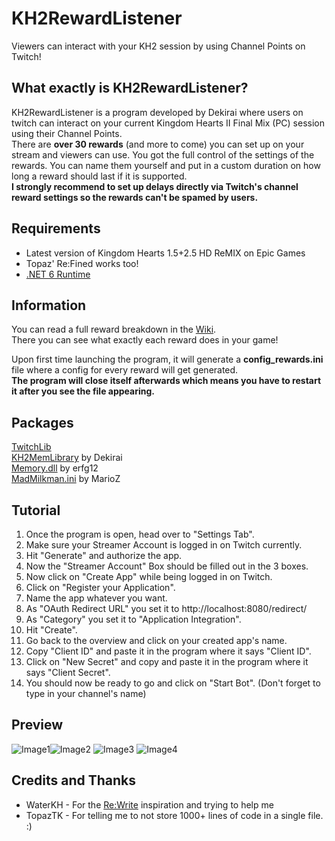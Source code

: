 # KH2RewardListener

Viewers can interact with your KH2 session by using Channel Points on Twitch!

## What exactly is KH2RewardListener?
KH2RewardListener is a program developed by Dekirai where users on twitch can interact on your current Kingdom Hearts II Final Mix (PC) session using their Channel Points.  
There are **over 30 rewards** (and more to come) you can set up on your stream and viewers can use. 
You got the full control of the settings of the rewards. You can name them yourself and put in a custom duration on how long a reward should last if it is supported.  
**I strongly recommend to set up delays directly via Twitch's channel reward settings so the rewards can't be spamed by users.**

## Requirements

 - Latest version of Kingdom Hearts 1.5+2.5 HD ReMIX on Epic Games
 - Topaz' Re:Fined works too!
 - [.NET 6 Runtime](https://dotnet.microsoft.com/en-us/download/dotnet/6.0)

## Information
You can read a full reward breakdown in the [Wiki](https://github.com/Dekirai/KH2RewardListener/wiki/Rewards).    
There you can see what exactly each reward does in your game!  

Upon first time launching the program, it will generate a **config_rewards.ini** file where a config for every reward will get generated.  
**The program will close itself afterwards which means you have to restart it after you see the file appearing.**

## Packages
[TwitchLib](https://github.com/TwitchLib/TwitchLib)  
[KH2MemLibrary](https://github.com/Dekirai/KHMemLibrary) by Dekirai  
[Memory.dll](https://github.com/erfg12/memory.dll) by erfg12  
[MadMilkman.ini](https://github.com/MarioZ/MadMilkman.Ini) by MarioZ  

## Tutorial

 1.  Once the program is open, head over to "Settings Tab".
 2.  Make sure your Streamer Account is logged in on Twitch currently.
 3.  Hit "Generate" and authorize the app.
 4.  Now the "Streamer Account" Box should be filled out in the 3 boxes.
 5.  Now click on "Create App" while being logged in on Twitch.
 6.  Click on "Register your Application".
 7.  Name the app whatever you want.
 8.  As "OAuth Redirect URL" you set it to http://localhost:8080/redirect/
 9.  As "Category" you set it to "Application Integration".
 10. Hit "Create".  
 11. Go back to the overview and click on your created app's name.
 12. Copy "Client ID" and paste it in the program where it says "Client ID".
 13. Click on "New Secret" and copy and paste it in the program where it says "Client Secret".
 14. You should now be ready to go and click on "Start Bot". (Don't forget to type in your channel's name)

## Preview

![Image1](https://i.imgur.com/YwHbhPO.png)![Image2](https://i.imgur.com/gemrJC4.png) ![Image3](https://i.imgur.com/ffUnPgZ.png) ![Image4](https://i.imgur.com/45R5hFP.png)

## Credits and Thanks
 - WaterKH - For the [Re:Write](https://github.com/WaterKH/ReWrite) inspiration and trying to help me
  - TopazTK - For telling me to not store 1000+ lines of code in a single file. :)
